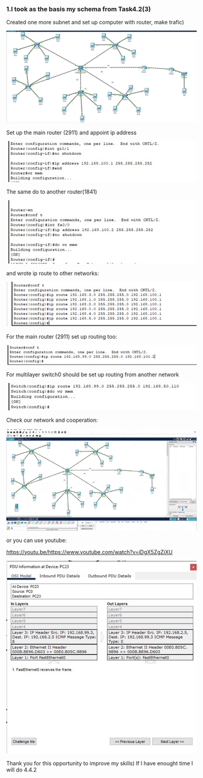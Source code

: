 <h3>1.I took as the basis my schema from Task4.2(3)</h3>
<p>Created one more subnet and set up computer with router, make trafic)</p>

![](https://github.com/Khrystyna1983/DevOps_online_Lviv_2021Q2/raw/master/m4/Task4.4/scrin/schema.jpg)

<p>Set up the main router (2911) and appoint ip address</p>

![](https://github.com/Khrystyna1983/DevOps_online_Lviv_2021Q2/raw/master/m4/Task4.4/scrin/1.2911rout.jpg)


<p>The same do to another router(1841)</p>

![](https://github.com/Khrystyna1983/DevOps_online_Lviv_2021Q2/raw/master/m4/Task4.4/scrin/2.1841rout.jpg)


<p>and wrote ip route to other networks:</p>

![](https://github.com/Khrystyna1983/DevOps_online_Lviv_2021Q2/raw/master/m4/Task4.4/scrin/3.lastroute.jpg)

<p>For the main router (2911) set up routing too:</p>

![](https://github.com/Khrystyna1983/DevOps_online_Lviv_2021Q2/raw/master/m4/Task4.4/scrin/4.routerouter2911.jpg)

<p>For multilayer switch0 should be set up routing from another network</p>

![](https://github.com/Khrystyna1983/DevOps_online_Lviv_2021Q2/raw/master/m4/Task4.4/scrin/5.routemultipleswitch.jpg)

<p>Check our network and cooperation:</p>

![](https://github.com/Khrystyna1983/DevOps_online_Lviv_2021Q2/raw/master/m4/Task4.4/4.3CiscoPacketTracer.gif)

<p>or you can use youtube:</p>

https://youtu.be/https://www.youtube.com/watch?v=iDgX5ZgZiXU

![](https://github.com/Khrystyna1983/DevOps_online_Lviv_2021Q2/raw/master/m4/Task4.4/scrin/6.massage.jpg)


<p>Thank you for this opportunity to improve my skills) If I have enought time I will do 4.4.2</p>




